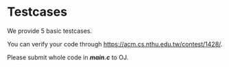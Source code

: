 # Testcases

We provide 5 basic testcases.

You can verify your code through <https://acm.cs.nthu.edu.tw/contest/1428/>.

Please submit whole code in ***main.c*** to OJ.